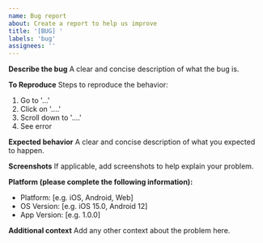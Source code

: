 ```yaml
---
name: Bug report
about: Create a report to help us improve
title: '[BUG] '
labels: 'bug'
assignees: ''
---
```


**Describe the bug** A clear and concise description of what the bug is.

**To Reproduce** Steps to reproduce the behavior:

1. Go to '...'
2. Click on '....'
3. Scroll down to '....'
4. See error

**Expected behavior** A clear and concise description of what you expected to happen.

**Screenshots** If applicable, add screenshots to help explain your problem.

**Platform (please complete the following information):**

- Platform: [e.g. iOS, Android, Web]
- OS Version: [e.g. iOS 15.0, Android 12]
- App Version: [e.g. 1.0.0]

**Additional context** Add any other context about the problem here.
